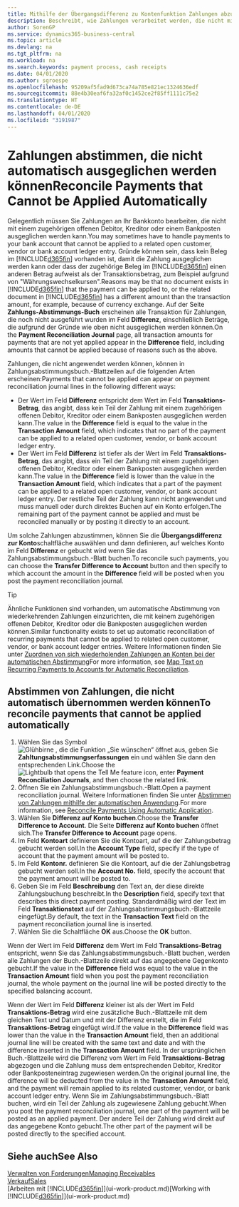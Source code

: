 ```yaml
---
title: Mithilfe der Übergangsdifferenz zu Kontenfunktion Zahlungen abzustimmen| Microsoft Docs
description: Beschreibt, wie Zahlungen verarbeitet werden, die nicht mit einem Beleg ausgeglichen werden können - beispielsweise wenn ein Wechselkurs Beträge bucht, die sich unterscheiden.
author: SorenGP
ms.service: dynamics365-business-central
ms.topic: article
ms.devlang: na
ms.tgt_pltfrm: na
ms.workload: na
ms.search.keywords: payment process, cash receipts
ms.date: 04/01/2020
ms.author: sgroespe
ms.openlocfilehash: 95209af5fad9d673ca74a785e821ec1324636edf
ms.sourcegitcommit: 88e4b30eaf6fa32af0c1452ce2f85ff1111c75e2
ms.translationtype: HT
ms.contentlocale: de-DE
ms.lasthandoff: 04/01/2020
ms.locfileid: "3191987"
---
```

# <a name="reconcile-payments-that-cannot-be-applied-automatically"></a><span data-ttu-id="8b669-103">Zahlungen abstimmen, die nicht automatisch ausgeglichen werden können</span><span class="sxs-lookup"><span data-stu-id="8b669-103">Reconcile Payments that Cannot be Applied Automatically</span></span>
<span data-ttu-id="8b669-104">Gelegentlich müssen Sie Zahlungen an Ihr Bankkonto bearbeiten, die nicht mit einem zugehörigen offenen Debitor, Kreditor oder einem Bankposten ausgeglichen werden kann.</span><span class="sxs-lookup"><span data-stu-id="8b669-104">You may sometimes have to handle payments to your bank account that cannot be applied to a related open customer, vendor or bank account ledger entry.</span></span> <span data-ttu-id="8b669-105">Gründe können sein, dass kein Beleg im [!INCLUDE[d365fin](includes/d365fin_md.md)] vorhanden ist, damit die Zahlung ausgeglichen werden kann oder dass der zugehörige Beleg im [!INCLUDE[d365fin](includes/d365fin_md.md)] einen anderen Betrag aufweist als der Transaktionsbetrag, zum Beispiel aufgrund von "Währungswechselkursen".</span><span class="sxs-lookup"><span data-stu-id="8b669-105">Reasons may be that no document exists in [!INCLUDE[d365fin](includes/d365fin_md.md)] that the payment can be applied to, or the related document in [!INCLUDE[d365fin](includes/d365fin_md.md)] has a different amount than the transaction amount, for example, because of currency exchange.</span></span> <span data-ttu-id="8b669-106">Auf der Seite **Zahlungs-Abstimmungs-Buch** erscheinen alle Transaktion für Zahlungen, die noch nicht ausgeführt wurden im Feld **Differenz**, einschließlich Beträge, die aufgrund der Gründe wie oben nicht ausgeglichen werden können.</span><span class="sxs-lookup"><span data-stu-id="8b669-106">On the **Payment Reconciliation Journal** page, all transaction amounts for payments that are not yet applied appear in the **Difference** field, including amounts that cannot be applied because of reasons such as the above.</span></span>

<span data-ttu-id="8b669-107">Zahlungen, die nicht angewendet werden können, können in Zahlungsabstimmungsbuch.-Blattzeilen auf die folgenden Arten erscheinen:</span><span class="sxs-lookup"><span data-stu-id="8b669-107">Payments that cannot be applied can appear on payment reconciliation journal lines in the following different ways:</span></span>

* <span data-ttu-id="8b669-108">Der Wert im Feld **Differenz** entspricht dem Wert im Feld **Transaktions-Betrag**, das angibt, dass kein Teil der Zahlung mit einem zugehörigen offenen Debitor, Kreditor oder einem Bankposten ausgeglichen werden kann.</span><span class="sxs-lookup"><span data-stu-id="8b669-108">The value in the **Difference** field is equal to the value in the **Transaction Amount** field, which indicates that no part of the payment can be applied to a related open customer, vendor, or bank account ledger entry.</span></span>
* <span data-ttu-id="8b669-109">Der Wert im Feld **Differenz** ist tiefer als der Wert im Feld **Transaktions-Betrag**, das angibt, dass ein Teil der Zahlung mit einem zugehörigen offenen Debitor, Kreditor oder einem Bankposten ausgeglichen werden kann.</span><span class="sxs-lookup"><span data-stu-id="8b669-109">The value in the **Difference** field is lower than the value in the **Transaction Amount** field, which indicates that a part of the payment can be applied to a related open customer, vendor, or bank account ledger entry.</span></span> <span data-ttu-id="8b669-110">Der restliche Teil der Zahlung kann nicht angewendet und muss manuell oder durch direktes Buchen auf ein Konto erfolgen.</span><span class="sxs-lookup"><span data-stu-id="8b669-110">The remaining part of the payment cannot be applied and must be reconciled manually or by posting it directly to an account.</span></span>

<span data-ttu-id="8b669-111">Um solche Zahlungen abzustimmen, können Sie die **Übergangsdifferenz zur Konto**schaltfläche auswählen und dann definieren, auf welches Konto im Feld **Differenz** er gebucht wird wenn Sie das Zahlungsabstimmungsbuch.-Blatt buchen.</span><span class="sxs-lookup"><span data-stu-id="8b669-111">To reconcile such payments, you can choose the **Transfer Difference to Account** button and then specify to which account the amount in the **Difference** field will be posted when you post the payment reconciliation journal.</span></span>

> [!TIP]  
>   <span data-ttu-id="8b669-112">Ähnliche Funktionen sind vorhanden, um automatische Abstimmung von wiederkehrenden Zahlungen einzurichten, die mit keinem zugehörigen offenen Debitor, Kreditor oder die Bankposten ausgeglichen werden können.</span><span class="sxs-lookup"><span data-stu-id="8b669-112">Similar functionality exists to set up automatic reconciliation of recurring payments that cannot be applied to related open customer, vendor, or bank account ledger entries.</span></span> <span data-ttu-id="8b669-113">Weitere Informationen finden Sie unter [Zuordnen von sich wiederholenden Zahlungen an Konten bei der automatischen Abstimmung](receivables-how-map-text-recurring-payments-accounts-auto-reconcilliation.md)</span><span class="sxs-lookup"><span data-stu-id="8b669-113">For more information, see [Map Text on Recurring Payments to Accounts for Automatic Reconciliation](receivables-how-map-text-recurring-payments-accounts-auto-reconcilliation.md).</span></span>

## <a name="to-reconcile-payments-that-cannot-be-applied-automatically"></a><span data-ttu-id="8b669-114">Abstimmen von Zahlungen, die nicht automatisch übernommen werden können</span><span class="sxs-lookup"><span data-stu-id="8b669-114">To reconcile payments that cannot be applied automatically</span></span>
1. <span data-ttu-id="8b669-115">Wählen Sie das Symbol ![Glühbirne , die die Funktion „Sie wünschen“ öffnet](media/ui-search/search_small.png "Sagen Sie mir, was Sie tun wollen") aus, geben Sie **Zahltungsabstimmungserfassungen** ein und wählen Sie dann den entsprechenden Link.</span><span class="sxs-lookup"><span data-stu-id="8b669-115">Choose the ![Lightbulb that opens the Tell Me feature](media/ui-search/search_small.png "Tell me what you want to do") icon, enter **Payment Reconciliation Journals**, and then choose the related link.</span></span>
2. <span data-ttu-id="8b669-116">Öffnen Sie ein Zahlungsabstimmungsbuch.-Blatt.</span><span class="sxs-lookup"><span data-stu-id="8b669-116">Open a payment reconciliation journal.</span></span> <span data-ttu-id="8b669-117">Weitere Informationen finden Sie unter [Abstimmen von Zahlungen mithilfe der automatischen Anwendung](receivables-how-reconcile-payments-auto-application.md).</span><span class="sxs-lookup"><span data-stu-id="8b669-117">For more information, see [Reconcile Payments Using Automatic Application](receivables-how-reconcile-payments-auto-application.md).</span></span>
3. <span data-ttu-id="8b669-118">Wählen Sie **Differenz auf Konto buchen**.</span><span class="sxs-lookup"><span data-stu-id="8b669-118">Choose the **Transfer Difference to Account**.</span></span> <span data-ttu-id="8b669-119">Die Seite **Differenz auf Konto buchen** öffnet sich.</span><span class="sxs-lookup"><span data-stu-id="8b669-119">The **Transfer Difference to Account** page opens.</span></span>
4. <span data-ttu-id="8b669-120">Im Feld **Kontoart** definieren Sie die Kontoart, auf die der Zahlungsbetrag gebucht werden soll.</span><span class="sxs-lookup"><span data-stu-id="8b669-120">In the **Account Type** field, specify if the type of account that the payment amount will be posted to.</span></span>
5. <span data-ttu-id="8b669-121">Im Feld **Kontonr.** definieren Sie die Kontoart, auf die der Zahlungsbetrag gebucht werden soll.</span><span class="sxs-lookup"><span data-stu-id="8b669-121">In the **Account No.** field, specify the account that the payment amount will be posted to.</span></span>
6. <span data-ttu-id="8b669-122">Geben Sie im Feld **Beschreibung** den Text an, der diese direkte Zahlungsbuchung beschreibt.</span><span class="sxs-lookup"><span data-stu-id="8b669-122">In the **Description** field, specify text that describes this direct payment posting.</span></span> <span data-ttu-id="8b669-123">Standardmäßig wird der Text im Feld **Transaktionstext** auf der Zahlungsabstimmungsbuch.-Blattzeile eingefügt.</span><span class="sxs-lookup"><span data-stu-id="8b669-123">By default, the text in the **Transaction Text** field on the payment reconciliation journal line is inserted.</span></span>
7. <span data-ttu-id="8b669-124">Wählen Sie die Schaltfläche **OK** aus.</span><span class="sxs-lookup"><span data-stu-id="8b669-124">Choose the **OK** button.</span></span>

<span data-ttu-id="8b669-125">Wenn der Wert im Feld **Differenz** dem Wert im Feld **Transaktions-Betrag** entspricht, wenn Sie das Zahlungsabstimmungsbuch.-Blatt buchen, werden alle Zahlungen der Buch.-Blattzeile direkt auf das angegebene Gegenkonto gebucht.</span><span class="sxs-lookup"><span data-stu-id="8b669-125">If the value in the **Difference** field was equal to the value in the **Transaction Amount** field when you post the payment reconciliation journal, the whole payment on the journal line will be posted directly to the specified balancing account.</span></span>

<span data-ttu-id="8b669-126">Wenn der Wert im Feld **Differenz** kleiner ist als der Wert im Feld **Transaktions-Betrag** wird eine zusätzliche Buch.-Blattzeile mit dem gleichen Text und Datum und mit der Differenz erstellt, die im Feld **Transaktions-Betrag** eingefügt wird.</span><span class="sxs-lookup"><span data-stu-id="8b669-126">If the value in the **Difference** field was lower than the value in the **Transaction Amount** field, then an additional journal line will be created with the same text and date and with the difference inserted in the **Transaction Amount** field.</span></span> <span data-ttu-id="8b669-127">In der ursprünglichen Buch.-Blattzeile wird die Differenz vom Wert im Feld **Transaktions-Betrag** abgezogen und die Zahlung muss dem entsprechenden Debitor, Kreditor oder Bankposteneintrag zugewiesen werden.</span><span class="sxs-lookup"><span data-stu-id="8b669-127">On the original journal line, the difference will be deducted from the value in the **Transaction Amount** field, and the payment will remain applied to its related customer, vendor, or bank account ledger entry.</span></span> <span data-ttu-id="8b669-128">Wenn Sie im Zahlungsabstimmungsbuch.-Blatt buchen, wird ein Teil der Zahlung als zugewiesene Zahlung gebucht.</span><span class="sxs-lookup"><span data-stu-id="8b669-128">When you post the payment reconciliation journal, one part of the payment will be posted as an applied payment.</span></span> <span data-ttu-id="8b669-129">Der andere Teil der Zahlung wird direkt auf das angegebene Konto gebucht.</span><span class="sxs-lookup"><span data-stu-id="8b669-129">The other part of the payment will be posted directly to the specified account.</span></span>

## <a name="see-also"></a><span data-ttu-id="8b669-130">Siehe auch</span><span class="sxs-lookup"><span data-stu-id="8b669-130">See Also</span></span>
[<span data-ttu-id="8b669-131">Verwalten von Forderungen</span><span class="sxs-lookup"><span data-stu-id="8b669-131">Managing Receivables</span></span>](receivables-manage-receivables.md)  
[<span data-ttu-id="8b669-132">Verkauf</span><span class="sxs-lookup"><span data-stu-id="8b669-132">Sales</span></span>](sales-manage-sales.md)  
<span data-ttu-id="8b669-133">[Arbeiten mit [!INCLUDE[d365fin](includes/d365fin_md.md)]](ui-work-product.md)</span><span class="sxs-lookup"><span data-stu-id="8b669-133">[Working with [!INCLUDE[d365fin](includes/d365fin_md.md)]](ui-work-product.md)</span></span>
